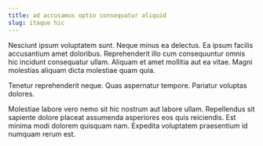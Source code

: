 ```yaml
---
title: ad accusamus optio consequatur aliquid
slug: itaque hic
---
```


Nesciunt ipsum voluptatem sunt. Neque minus ea delectus. Ea ipsum facilis accusantium amet doloribus. Reprehenderit illo cum consequuntur omnis hic incidunt consequatur ullam. Aliquam et amet mollitia aut ea vitae. Magni molestias aliquam dicta molestiae quam quia.

Tenetur reprehenderit neque. Quas aspernatur tempore. Pariatur voluptas dolores.

Molestiae labore vero nemo sit hic nostrum aut labore ullam. Repellendus sit sapiente dolore placeat assumenda asperiores eos quis reiciendis. Est minima modi dolorem quisquam nam. Expedita voluptatem praesentium id numquam rerum est.

